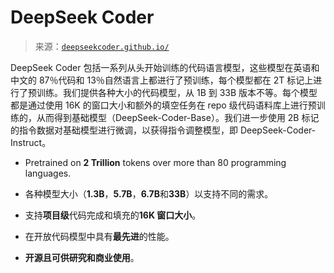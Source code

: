 <!--yml

分类：未分类

日期：2024-05-27 15:22:41

-->

# DeepSeek Coder

> 来源：[`deepseekcoder.github.io/`](https://deepseekcoder.github.io/)

DeepSeek Coder 包括一系列从头开始训练的代码语言模型，这些模型在英语和中文的 87％代码和 13％自然语言上都进行了预训练，每个模型都在 2T 标记上进行了预训练。我们提供各种大小的代码模型，从 1B 到 33B 版本不等。每个模型都是通过使用 16K 的窗口大小和额外的填空任务在 repo 级代码语料库上进行预训练的，从而得到基础模型（DeepSeek-Coder-Base）。我们进一步使用 2B 标记的指令数据对基础模型进行微调，以获得指令调整模型，即 DeepSeek-Coder-Instruct。

+   Pretrained on **2 Trillion** tokens over more than 80 programming languages.

+   各种模型大小（**1.3B**，**5.7B**，**6.7B**和**33B**）以支持不同的需求。

+   支持**项目级**代码完成和填充的**16K 窗口大小**。

+   在开放代码模型中具有**最先进**的性能。

+   **开源且可供研究和商业使用**。

